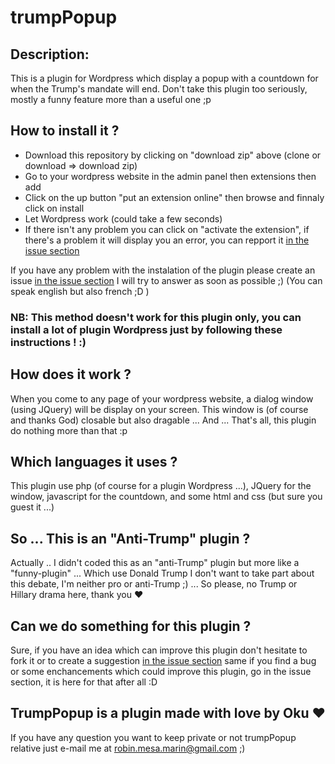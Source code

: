 # trumpPopup

## Description:
This is a plugin for Wordpress which display a popup with a countdown for when the Trump's mandate will end. 
Don't take this plugin too seriously, mostly a funny feature more than a useful one ;p


## How to install it ?

- Download this repository by clicking on "download zip" above (clone or download => download zip)
- Go to your wordpress website in the admin panel then extensions then add
- Click on the up button "put an extension online" then browse and finnaly click on install
- Let Wordpress work (could take a few seconds)
- If there isn't any problem you can click on "activate the extension", if there's a problem it will display you an error, you can repport it [in the issue section](https://github.com/Okuuu/trumpPopup/issues)


If you have any problem with the instalation of the plugin please create an issue [in the issue section](https://github.com/Okuuu/trumpPopup/issues) I will try to answer as soon as possible ;) (You can speak english but also french ;D )


### NB: This method doesn't work for this plugin only, you can install a lot of plugin Wordpress just by following these instructions ! :)


## How does it work ?
When you come to any page of your wordpress website, a dialog window (using JQuery) will be display on your screen. This window is (of course and thanks God) closable but also dragable ... And ... That's all, this plugin do nothing more than that :p

## Which languages it uses ?
This plugin use php (of course for a plugin Wordpress ...), JQuery for the window, javascript for the countdown, and some html and css (but sure you guest it ...)

## So ... This is an "Anti-Trump" plugin ?
Actually .. I didn't coded this as an "anti-Trump" plugin but more like a "funny-plugin" ... Which use Donald Trump I don't want to take part about this debate, I'm neither pro or anti-Trump ;) ... So please, no Trump or Hillary drama here, thank you ♥

## Can we do something for this plugin ?
Sure, if you have an idea which can improve this plugin don't hesitate to fork it or to create a suggestion [in the issue section](https://github.com/Okuuu/trumpPopup/issues) same if you find a bug or some enchancements which could improve this plugin, go in the issue section, it is here for that after all :D

## TrumpPopup is a plugin made with love by Oku ♥
If you have any question you want to keep private or not trumpPopup relative just e-mail me at [robin.mesa.marin@gmail.com](mailto:robin.mesa.marin@gmail.com) ;)
